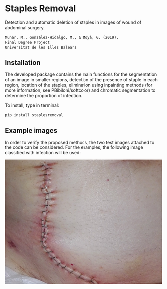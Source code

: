 # Staples Removal

Detection and automatic deletion of staples in images of wound of abdominal surgery.

```
Munar, M., González-Hidalgo, M., & Moyà, G. (2019).
Final Degree Project 
Universitat de les Illes Balears
``` 

## Installation

The developed package contains the main functions for the segmentation of an image in smaller regions, detection of the presence of staple in each region, location of the staples, elimination using inpainting methods (for more information, see PBibiloni/softcolor) and chromatic segmentation to determine the proportion of infection.

To install, type in terminal:
```bash
pip install staplesremoval
```
## Example images

In order to verify the proposed methods, the two test images attached to the code can be considered. For the examples, the following image classified with infection will be used:

<p align="center">
  <img src="staplesremoval/images/image_infection.png" height="400">
</p>
